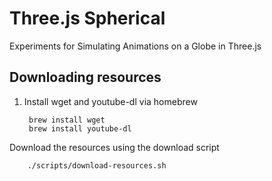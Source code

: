 # Three.js Spherical

Experiments for Simulating Animations on a Globe in Three.js

## Downloading resources

1. Install wget and youtube-dl via homebrew

		brew install wget
		brew install youtube-dl
	
Download the resources using the download script
		
		./scripts/download-resources.sh

